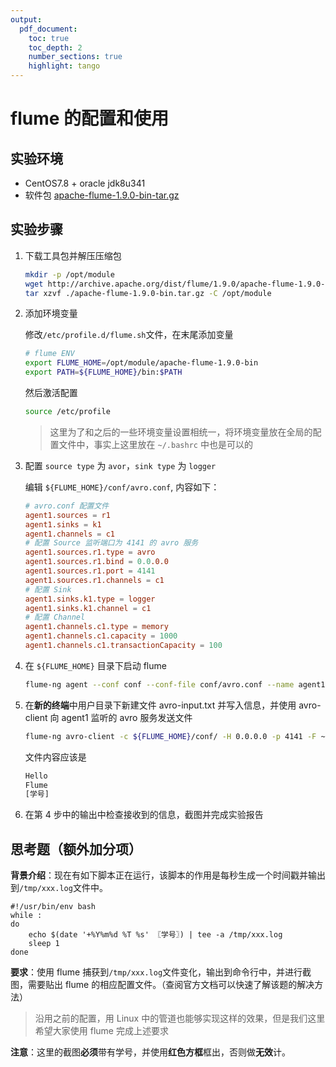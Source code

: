 ```yaml
---
output:
  pdf_document:
    toc: true
    toc_depth: 2
    number_sections: true
    highlight: tango
---
```


# flume 的配置和使用

<!-- toc -->

## 实验环境

- CentOS7.8 + oracle jdk8u341
- 软件包 [apache-flume-1.9.0-bin-tar.gz](http://archive.apache.org/dist/flume/1.9.0/apache-flume-1.9.0-bin.tar.gz)

## 实验步骤

1. 下载工具包并解压压缩包

   ```bash
   mkdir -p /opt/module
   wget http://archive.apache.org/dist/flume/1.9.0/apache-flume-1.9.0-bin.tar.gz
   tar xzvf ./apache-flume-1.9.0-bin.tar.gz -C /opt/module
   ```

2. 添加环境变量

   修改`/etc/profile.d/flume.sh`文件，在末尾添加变量

   ```bash
   # flume ENV
   export FLUME_HOME=/opt/module/apache-flume-1.9.0-bin
   export PATH=${FLUME_HOME}/bin:$PATH
   ```

   然后激活配置

   ```bash
   source /etc/profile
   ```

   > 这里为了和之后的一些环境变量设置相统一，将环境变量放在全局的配置文件中，事实上这里放在 `~/.bashrc` 中也是可以的

3. 配置 `source type` 为 `avor`，`sink type` 为 `logger`

   编辑 `${FLUME_HOME}/conf/avro.conf`, 内容如下：

   ```conf
   # avro.conf 配置文件
   agent1.sources = r1
   agent1.sinks = k1
   agent1.channels = c1
   # 配置 Source 监听端口为 4141 的 avro 服务
   agent1.sources.r1.type = avro
   agent1.sources.r1.bind = 0.0.0.0
   agent1.sources.r1.port = 4141
   agent1.sources.r1.channels = c1
   # 配置 Sink
   agent1.sinks.k1.type = logger
   agent1.sinks.k1.channel = c1
   # 配置 Channel
   agent1.channels.c1.type = memory
   agent1.channels.c1.capacity = 1000
   agent1.channels.c1.transactionCapacity = 100
   ```

4. 在 `${FLUME_HOME}` 目录下启动 flume

   ```bash
   flume-ng agent --conf conf --conf-file conf/avro.conf --name agent1 -Dflume.root.logger=INFO,console
   ```

5. 在**新的终端**中用户目录下新建文件 avro-input.txt 并写入信息，并使用 avro-client 向 agent1 监听的 avro 服务发送文件

   ```bash
   flume-ng avro-client -c ${FLUME_HOME}/conf/ -H 0.0.0.0 -p 4141 -F ~/avro-input.txt
   ```

   文件内容应该是

   ```txt
   Hello
   Flume
   [学号]
   ```

6. 在第 4 步中的输出中检查接收到的信息，截图并完成实验报告



## 思考题（额外加分项）

**背景介绍**：现在有如下脚本正在运行，该脚本的作用是每秒生成一个时间戳并输出到`/tmp/xxx.log`文件中。

```shell
#!/usr/bin/env bash
while :
do
	echo $(date '+%Y%m%d %T %s' 〖学号〗) | tee -a /tmp/xxx.log
	sleep 1
done
```

**要求**：使用 flume 捕获到`/tmp/xxx.log`文件变化，输出到命令行中，并进行截图，需要贴出 flume 的相应配置文件。（查阅官方文档可以快速了解该题的解决方法）

> 沿用之前的配置，用 Linux 中的管道也能够实现这样的效果，但是我们这里希望大家使用 flume 完成上述要求

**注意**：这里的截图**必须**带有学号，并使用**红色方框**框出，否则做**无效**计。
